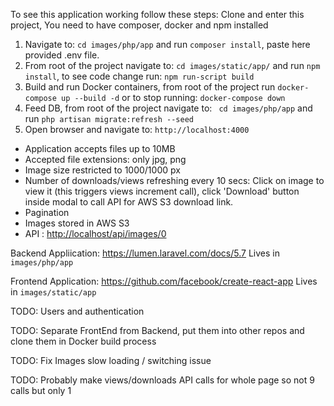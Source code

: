 To see this application working follow these steps:
Clone and enter this project,
You need to have composer, docker and npm installed

1. Navigate to: ```cd images/php/app``` and run ```composer install```, paste here provided .env file.
2. From root of the project navigate to: 
```cd images/static/app/``` and run ```npm install```, to see code change run: ```npm run-script build```
3. Build and run Docker containers, from root of the project run ```docker-compose up --build -d``` or to stop running: ```docker-compose down```
4. Feed DB, from root of the project navigate to: ``` cd images/php/app``` and run ```php artisan migrate:refresh --seed```
5. Open browser and navigate to: ```http://localhost:4000```


- Application accepts files up to 10MB
- Accepted file extensions: only jpg, png
- Image size restricted to 1000/1000 px
- Number of downloads/views refreshing every 10 secs: Click on image to view it (this triggers views increment call), click 'Download' button inside modal to call API for AWS S3 download link.
- Pagination
- Images stored in AWS S3
- API : [http://localhost/api/images/0](http://localhost/api/images/0)


Backend Appliication: https://lumen.laravel.com/docs/5.7
Lives in ```images/php/app```

Frontend Application: https://github.com/facebook/create-react-app
Lives in ```images/static/app```

TODO: Users and authentication

TODO: Separate FrontEnd from Backend, put them into other repos and clone them in Docker build process

TODO: Fix Images slow loading / switching issue

TODO: Probably make views/downloads API calls for whole page so not 9 calls but only 1

